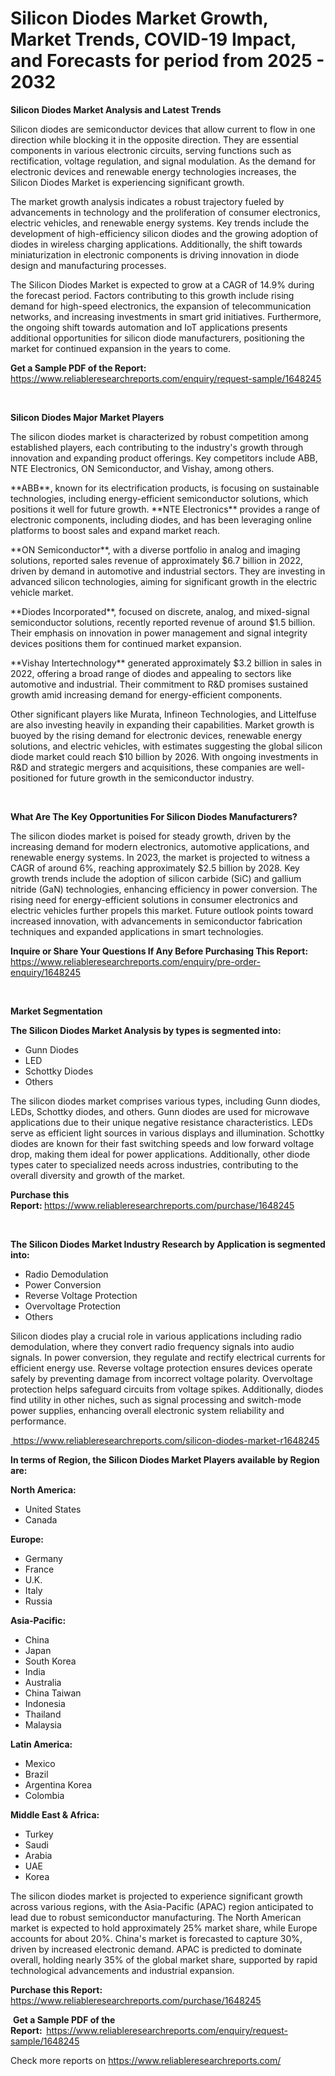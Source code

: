<p><h1>Silicon Diodes Market Growth, Market Trends, COVID-19 Impact, and Forecasts for period from 2025 - 2032</h1></p><p><strong>Silicon Diodes Market Analysis and Latest Trends</strong></p>
<p><p>Silicon diodes are semiconductor devices that allow current to flow in one direction while blocking it in the opposite direction. They are essential components in various electronic circuits, serving functions such as rectification, voltage regulation, and signal modulation. As the demand for electronic devices and renewable energy technologies increases, the Silicon Diodes Market is experiencing significant growth.</p><p>The market growth analysis indicates a robust trajectory fueled by advancements in technology and the proliferation of consumer electronics, electric vehicles, and renewable energy systems. Key trends include the development of high-efficiency silicon diodes and the growing adoption of diodes in wireless charging applications. Additionally, the shift towards miniaturization in electronic components is driving innovation in diode design and manufacturing processes.</p><p>The Silicon Diodes Market is expected to grow at a CAGR of 14.9% during the forecast period. Factors contributing to this growth include rising demand for high-speed electronics, the expansion of telecommunication networks, and increasing investments in smart grid initiatives. Furthermore, the ongoing shift towards automation and IoT applications presents additional opportunities for silicon diode manufacturers, positioning the market for continued expansion in the years to come.</p></p>
<p><strong>Get a Sample PDF of the Report:&nbsp;</strong> <a href="https://www.reliableresearchreports.com/enquiry/request-sample/1648245?utm_campaign=3020&utm_medium=2&utm_source=Github&utm_content=ia&utm_term=06042025&utm_id=silicon-diodes">https://www.reliableresearchreports.com/enquiry/request-sample/1648245</a></p>
<p>&nbsp;</p>
<p><strong>Silicon Diodes Major Market Players</strong></p>
<p><p>The silicon diodes market is characterized by robust competition among established players, each contributing to the industry's growth through innovation and expanding product offerings. Key competitors include ABB, NTE Electronics, ON Semiconductor, and Vishay, among others. </p><p>**ABB**, known for its electrification products, is focusing on sustainable technologies, including energy-efficient semiconductor solutions, which positions it well for future growth. **NTE Electronics** provides a range of electronic components, including diodes, and has been leveraging online platforms to boost sales and expand market reach.</p><p>**ON Semiconductor**, with a diverse portfolio in analog and imaging solutions, reported sales revenue of approximately $6.7 billion in 2022, driven by demand in automotive and industrial sectors. They are investing in advanced silicon technologies, aiming for significant growth in the electric vehicle market.</p><p>**Diodes Incorporated**, focused on discrete, analog, and mixed-signal semiconductor solutions, recently reported revenue of around $1.5 billion. Their emphasis on innovation in power management and signal integrity devices positions them for continued market expansion.</p><p>**Vishay Intertechnology** generated approximately $3.2 billion in sales in 2022, offering a broad range of diodes and appealing to sectors like automotive and industrial. Their commitment to R&D promises sustained growth amid increasing demand for energy-efficient components.</p><p>Other significant players like Murata, Infineon Technologies, and Littelfuse are also investing heavily in expanding their capabilities. Market growth is buoyed by the rising demand for electronic devices, renewable energy solutions, and electric vehicles, with estimates suggesting the global silicon diode market could reach $10 billion by 2026. With ongoing investments in R&D and strategic mergers and acquisitions, these companies are well-positioned for future growth in the semiconductor industry.</p></p>
<p>&nbsp;</p>
<p><strong>What Are The Key Opportunities For Silicon Diodes Manufacturers?</strong></p>
<p><p>The silicon diodes market is poised for steady growth, driven by the increasing demand for modern electronics, automotive applications, and renewable energy systems. In 2023, the market is projected to witness a CAGR of around 6%, reaching approximately $2.5 billion by 2028. Key growth trends include the adoption of silicon carbide (SiC) and gallium nitride (GaN) technologies, enhancing efficiency in power conversion. The rising need for energy-efficient solutions in consumer electronics and electric vehicles further propels this market. Future outlook points toward increased innovation, with advancements in semiconductor fabrication techniques and expanded applications in smart technologies.</p></p>
<p><strong>Inquire or Share Your Questions If Any Before Purchasing This Report:</strong> <a href="https://www.reliableresearchreports.com/enquiry/pre-order-enquiry/1648245?utm_campaign=3020&utm_medium=2&utm_source=Github&utm_content=ia&utm_term=06042025&utm_id=silicon-diodes">https://www.reliableresearchreports.com/enquiry/pre-order-enquiry/1648245</a></p>
<p>&nbsp;</p>
<p><strong>Market Segmentation</strong></p>
<p><strong>The Silicon Diodes Market Analysis by types is segmented into:</strong></p>
<p><ul><li>Gunn Diodes</li><li>LED</li><li>Schottky Diodes</li><li>Others</li></ul></p>
<p><p>The silicon diodes market comprises various types, including Gunn diodes, LEDs, Schottky diodes, and others. Gunn diodes are used for microwave applications due to their unique negative resistance characteristics. LEDs serve as efficient light sources in various displays and illumination. Schottky diodes are known for their fast switching speeds and low forward voltage drop, making them ideal for power applications. Additionally, other diode types cater to specialized needs across industries, contributing to the overall diversity and growth of the market.</p></p>
<p><strong>Purchase this Report:&nbsp;</strong><a href="https://www.reliableresearchreports.com/purchase/1648245?utm_campaign=3020&utm_medium=2&utm_source=Github&utm_content=ia&utm_term=06042025&utm_id=silicon-diodes">https://www.reliableresearchreports.com/purchase/1648245</a></p>
<p>&nbsp;</p>
<p><strong>The Silicon Diodes Market Industry Research by Application is segmented into:</strong></p>
<p><ul><li>Radio Demodulation</li><li>Power Conversion</li><li>Reverse Voltage Protection</li><li>Overvoltage Protection</li><li>Others</li></ul></p>
<p><p>Silicon diodes play a crucial role in various applications including radio demodulation, where they convert radio frequency signals into audio signals. In power conversion, they regulate and rectify electrical currents for efficient energy use. Reverse voltage protection ensures devices operate safely by preventing damage from incorrect voltage polarity. Overvoltage protection helps safeguard circuits from voltage spikes. Additionally, diodes find utility in other niches, such as signal processing and switch-mode power supplies, enhancing overall electronic system reliability and performance.</p></p>
<p><a href="https://www.reliableresearchreports.com/silicon-diodes-market-r1648245?utm_campaign=3020&utm_medium=2&utm_source=Github&utm_content=ia&utm_term=06042025&utm_id=silicon-diodes">&nbsp;https://www.reliableresearchreports.com/silicon-diodes-market-r1648245</a></p>
<p><strong>In terms of Region, the Silicon Diodes Market Players available by Region are:</strong></p>
<p>
    <p> <strong> North America: </strong>
        <ul>
            <li>United States</li>
            <li>Canada</li>
        </ul>
        </p> 
    <p> <strong> Europe: </strong>
        <ul>
            <li>Germany</li>
            <li>France</li>
            <li>U.K.</li>
            <li>Italy</li>
            <li>Russia</li>
        </ul>
        </p> 
    <p> <strong> Asia-Pacific: </strong>
        <ul>
            <li>China</li>
            <li>Japan</li>
            <li>South Korea</li>
            <li>India</li>
            <li>Australia</li>
            <li>China Taiwan</li>
            <li>Indonesia</li>
            <li>Thailand</li>
            <li>Malaysia</li>
        </ul>
        </p> 
    <p> <strong> Latin America: </strong>
        <ul>
            <li>Mexico</li>
            <li>Brazil</li>
            <li>Argentina Korea</li>
            <li>Colombia</li>
        </ul>
        </p> 
    <p> <strong> Middle East & Africa: </strong>
        <ul>
            <li>Turkey</li>
            <li>Saudi</li>
            <li>Arabia</li>
            <li>UAE</li>
            <li>Korea</li>
        </ul>
    </p>
    </p>
<p><p>The silicon diodes market is projected to experience significant growth across various regions, with the Asia-Pacific (APAC) region anticipated to lead due to robust semiconductor manufacturing. The North American market is expected to hold approximately 25% market share, while Europe accounts for about 20%. China's market is forecasted to capture 30%, driven by increased electronic demand. APAC is predicted to dominate overall, holding nearly 35% of the global market share, supported by rapid technological advancements and industrial expansion.</p></p>
<p><strong>Purchase this Report: </strong><a href="https://www.reliableresearchreports.com/purchase/1648245?utm_campaign=3020&utm_medium=2&utm_source=Github&utm_content=ia&utm_term=06042025&utm_id=silicon-diodes">https://www.reliableresearchreports.com/purchase/1648245</a></p>
<p>&nbsp;<strong>Get a Sample PDF of the Report:&nbsp;&nbsp;</strong><a href="https://www.reliableresearchreports.com/enquiry/request-sample/1648245?utm_campaign=3020&utm_medium=2&utm_source=Github&utm_content=ia&utm_term=06042025&utm_id=silicon-diodes">https://www.reliableresearchreports.com/enquiry/request-sample/1648245</a></p>
<p><strong></strong></p>
<p>Check more reports on <a href="https://www.reliableresearchreports.com/?utm_campaign=3020&utm_medium=2&utm_source=Github&utm_content=ia&utm_term=06042025&utm_id=silicon-diodes">https://www.reliableresearchreports.com/</a></p>